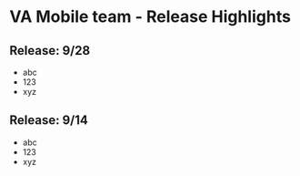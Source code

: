 # VA Mobile team - Release Highlights

## Release: 9/28
- abc
- 123
- xyz

## Release: 9/14
- abc
- 123
- xyz
